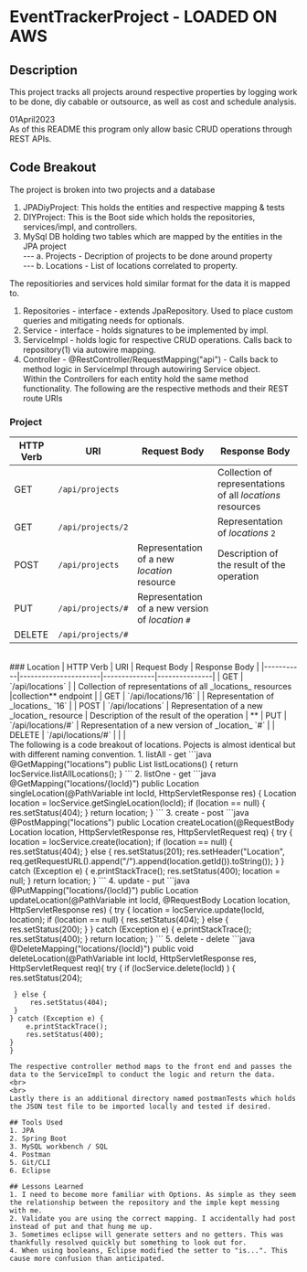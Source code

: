 # EventTrackerProject - LOADED ON AWS

## Description
This project tracks all projects around respective properties by logging work to be done, diy cabable or outsource, as well as cost and schedule analysis. 

01April2023<br>
As of this README this program only allow basic CRUD operations through REST APIs.

## Code Breakout
The project is broken into two projects and a database<br>
1. JPADiyProject: This holds the entities and respective mapping & tests
2. DIYProject: This is the Boot side which holds the repositories, services/impl, and controllers. 
3. MySql DB holding two tables which are mapped by the entities in the JPA project <br>
--- a. Projects - Decription of projects to be done around property<br>
--- b. Locations - List of locations correlated to property.<br>

The repositiories and services hold similar format for the data it is mapped to. 
1. Repositories - interface - extends JpaRepository. Used to place custom queries and mitigating needs for optionals.
2. Service - interface - holds signatures to be implemented by impl.
3. ServiceImpl - holds logic for respective CRUD operations. Calls back to repository(1) via autowire mapping.
4. Controller - @RestController/RequestMapping("api") - Calls back to method logic in ServiceImpl through autowiring Service object. <br>
Within the Controllers for each entity hold the same method functionality. The following are the respective methods and their REST route URIs <br>
### Project
| HTTP Verb | URI                  | Request Body | Response Body |
|-----------|----------------------|--------------|---------------|
| GET       | `/api/projects`      |              | Collection of representations of all _locations_ resources |collection** endpoint |
| GET       | `/api/projects/2`   |              | Representation of _locations_ `2` |
| POST      | `/api/projects`      | Representation of a new _location_ resource | Description of the result of the operation | **
| PUT       | `/api/projects/#`   | Representation of a new version of _location_ `#` |
| DELETE    | `/api/projects/#`   |              | |
<br>
### Location 
| HTTP Verb | URI                  | Request Body | Response Body |
|-----------|----------------------|--------------|---------------|
| GET       | `/api/locations`      |              | Collection of representations of all _locations_ resources |collection** endpoint |
| GET       | `/api/locations/16`   |              | Representation of _locations_ `16` |
| POST      | `/api/locations`      | Representation of a new _location_ resource | Description of the result of the operation | **
| PUT       | `/api/locations/#`   | Representation of a new version of _location_ `#` |
| DELETE    | `/api/locations/#`   |              | |
<br>
The following is a code breakout of locations. Pojects is almost identical but with different naming convention.
1. listAll - get
```java
	@GetMapping("locations")
	public List<Location> listLocations() {
		return locService.listAllLocations();
	}
```
2. listOne - get
```java
	@GetMapping("locations/{locId}")
	public Location singleLocation(@PathVariable int locId, HttpServletResponse res) {
		Location location = locService.getSingleLocation(locId);
		if (location == null) {
			res.setStatus(404);
		}
		return location;
	}
```
3. create - post 
```java
	@PostMapping("locations")
	public Location createLocation(@RequestBody Location location, HttpServletResponse res, HttpServletRequest req) {
		try {
		location = locService.create(location);
		if (location == null) {
			res.setStatus(404);
		} else {
			res.setStatus(201);
			res.setHeader("Location", req.getRequestURL().append("/").append(location.getId()).toString());
		}
		} catch (Exception e) {
			e.printStackTrace();
			res.setStatus(400);
			location = null;	
		}
		return location;
	}
```
4. update - put
```java
	@PutMapping("locations/{locId}")
	public Location updateLocation(@PathVariable int locId, @RequestBody Location location, HttpServletResponse res) {
		try {
			location = locService.update(locId, location);
			if (location == null) {
				res.setStatus(404);
			} else {
				res.setStatus(200);
			}
		} catch (Exception e) {
			e.printStackTrace();
			res.setStatus(400);
		}
		return location;
	}
```
5. delete - delete
```java
	@DeleteMapping("locations/{locId}")
	public void deleteLocation(@PathVariable int locId, HttpServletResponse res, HttpServletRequest req){
	 try {
	 if (locService.delete(locId) ) {
		 res.setStatus(204);
		 
	 } else { 
		 res.setStatus(404);
	 }
	} catch (Exception e) {
		e.printStackTrace();
		res.setStatus(400);
	}
	}
```
The respective controller method maps to the front end and passes the data to the ServiceImpl to conduct the logic and return the data. 
<br>
<br>
Lastly there is an additional directory named postmanTests which holds the JSON test file to be imported locally and tested if desired. 

## Tools Used
1. JPA
2. Spring Boot
3. MySQL workbench / SQL
4. Postman 
5. Git/CLI
6. Eclipse

## Lessons Learned
1. I need to become more familiar with Options. As simple as they seem the relationship between the repository and the imple kept messing with me. 
2. Validate you are using the correct mapping. I accidentally had post instead of put and that hung me up. 
3. Sometimes eclipse will generate setters and no getters. This was thankfully resolved quickly but something to look out for. 
4. When using booleans, Eclipse modified the setter to "is...". This cause more confusion than anticipated. 
